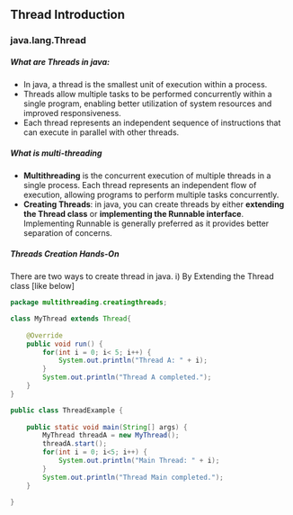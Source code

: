 ## Thread Introduction
### java.lang.Thread
##### What are Threads in java:
* In java, a thread is the smallest unit of execution within a process.
* Threads allow multiple tasks to be performed concurrently within a single program, enabling better utilization of system resources and improved responsiveness.
* Each thread represents an independent sequence of instructions that can execute in parallel with other threads.

##### What is multi-threading
* **Multithreading** is the concurrent execution of multiple threads in a single process. Each thread represents an independent flow of execution, allowing programs to perform multiple tasks concurrently.
* **Creating Threads**: in java, you can create threads by either **extending the Thread class** or **implementing the Runnable interface**. Implementing Runnable is generally preferred as it provides better separation of concerns.

##### Threads Creation Hands-On
There are two ways to create thread in java.
i) By Extending the Thread class [like below]
```java
package multithreading.creatingthreads;

class MyThread extends Thread{
	
	@Override
	public void run() {
		for(int i = 0; i< 5; i++) {
			System.out.println("Thread A: " + i);
		}
		System.out.println("Thread A completed.");
	}
}

public class ThreadExample {
	
	public static void main(String[] args) {
		MyThread threadA = new MyThread();
		threadA.start();
		for(int i = 0; i<5; i++) {
			System.out.println("Main Thread: " + i);
		}
		System.out.println("Thread Main completed.");
	}

}
```
